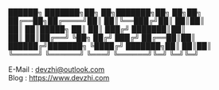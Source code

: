 
██████╗ ███████╗██╗   ██╗███████╗██╗  ██╗██╗   
██╔══██╗██╔════╝██║   ██║╚══███╔╝██║  ██║██║   
██║  ██║█████╗  ██║   ██║  ███╔╝ ███████║██║   
██║  ██║██╔══╝  ╚██╗ ██╔╝ ███╔╝  ██╔══██║██║   
██████╔╝███████╗ ╚████╔╝ ███████╗██║  ██║██║   
╚═════╝ ╚══════╝  ╚═══╝  ╚══════╝╚═╝  ╚═╝╚═╝   
                                              
E-Mail : devzhi@outlook.com   
Blog   : https://www.devzhi.com
